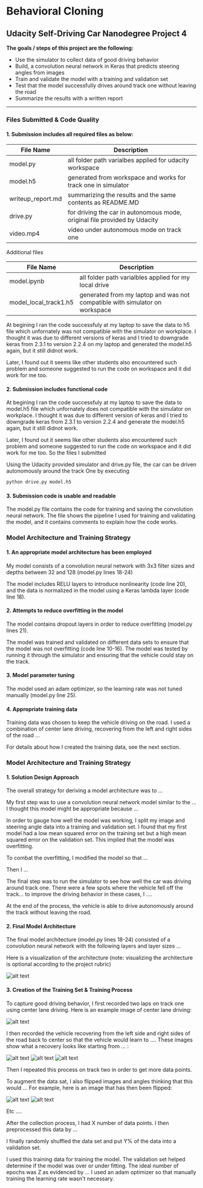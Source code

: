 #  **Behavioral Cloning** 

## Udacity Self-Driving Car Nanodegree Project 4



**The goals / steps of this project are the following:**

* Use the simulator to collect data of good driving behavior
* Build, a convolution neural network in Keras that predicts steering angles from images
* Train and validate the model with a training and validation set
* Test that the model successfully drives around track one without leaving the road
* Summarize the results with a written report


[//]: # (Image References)

[image1]: ./examples/placeholder.png "Model Visualization"
[image2]: ./examples/placeholder.png "Grayscaling"
[image3]: ./examples/placeholder_small.png "Recovery Image"
[image4]: ./examples/placeholder_small.png "Recovery Image"
[image5]: ./examples/placeholder_small.png "Recovery Image"
[image6]: ./examples/placeholder_small.png "Normal Image"
[image7]: ./examples/placeholder_small.png "Flipped Image"


---
### Files Submitted & Code Quality

#### 1. Submission includes all required files as below:

File Name | Description
----------|-----------
model.py |all folder path varialbes applied for udacity workspace
model.h5 |              generated from workspace and works for track one in simulator
writeup_report.md |      summarizing the results and the same contents as README.MD
drive.py        |       for driving the car in autonomous mode, original file provided by Udacity
video.mp4 |  video under autonomous mode on track one

Additional files

File Name | Description
----------|-----------
model.ipynb | all folder path varialbles applied for my local drive
model_local_track1.h5 | generated from my laptop and was not compatible with simulator on workspace


At begining I ran the code successfuly at my laptop to save the data to h5 file which unfornately was not compatible with the simulator on workplace. I thought it was due to different versions of keras and I tried to downgrade keras from 2.3.1 to version 2.2.4 on my laptop and generated the model.h5 again, but it still didnot work. 

Later, I found out it seems like other students also encountered such problem and someone suggested to run the code on workspace and it did work for me too.

#### 2. Submission includes functional code

At begining I ran the code successfuly at my laptop to save the data to model.h5 file which unfornately does not compatible with the simulator on workplace. I thought it was due to different version of keras and I tried to downgrade keras from 2.3.1 to version 2.2.4 and generate the model.h5 again, but it still didnot work. 

Later, I found out it seems like other students also encountered such problem and someone suggested to run the code on workspace and it did work for me too. So the files I submitted 





Using the Udacity provided simulator and drive.py file, the car can be driven autonomously around the track One by executing 
```sh
python drive.py model.h5
```

#### 3. Submission code is usable and readable

The model.py file contains the code for training and saving the convolution neural network. The file shows the pipeline I used for training and validating the model, and it contains comments to explain how the code works.

### Model Architecture and Training Strategy

#### 1. An appropriate model architecture has been employed

My model consists of a convolution neural network with 3x3 filter sizes and depths between 32 and 128 (model.py lines 18-24) 

The model includes RELU layers to introduce nonlinearity (code line 20), and the data is normalized in the model using a Keras lambda layer (code line 18). 

#### 2. Attempts to reduce overfitting in the model

The model contains dropout layers in order to reduce overfitting (model.py lines 21). 

The model was trained and validated on different data sets to ensure that the model was not overfitting (code line 10-16). The model was tested by running it through the simulator and ensuring that the vehicle could stay on the track.

#### 3. Model parameter tuning

The model used an adam optimizer, so the learning rate was not tuned manually (model.py line 25).

#### 4. Appropriate training data

Training data was chosen to keep the vehicle driving on the road. I used a combination of center lane driving, recovering from the left and right sides of the road ... 

For details about how I created the training data, see the next section. 

### Model Architecture and Training Strategy

#### 1. Solution Design Approach

The overall strategy for deriving a model architecture was to ...

My first step was to use a convolution neural network model similar to the ... I thought this model might be appropriate because ...

In order to gauge how well the model was working, I split my image and steering angle data into a training and validation set. I found that my first model had a low mean squared error on the training set but a high mean squared error on the validation set. This implied that the model was overfitting. 

To combat the overfitting, I modified the model so that ...

Then I ... 

The final step was to run the simulator to see how well the car was driving around track one. There were a few spots where the vehicle fell off the track... to improve the driving behavior in these cases, I ....

At the end of the process, the vehicle is able to drive autonomously around the track without leaving the road.

#### 2. Final Model Architecture

The final model architecture (model.py lines 18-24) consisted of a convolution neural network with the following layers and layer sizes ...

Here is a visualization of the architecture (note: visualizing the architecture is optional according to the project rubric)

![alt text][image1]

#### 3. Creation of the Training Set & Training Process

To capture good driving behavior, I first recorded two laps on track one using center lane driving. Here is an example image of center lane driving:

![alt text][image2]

I then recorded the vehicle recovering from the left side and right sides of the road back to center so that the vehicle would learn to .... These images show what a recovery looks like starting from ... :

![alt text][image3]
![alt text][image4]
![alt text][image5]

Then I repeated this process on track two in order to get more data points.

To augment the data sat, I also flipped images and angles thinking that this would ... For example, here is an image that has then been flipped:

![alt text][image6]
![alt text][image7]

Etc ....

After the collection process, I had X number of data points. I then preprocessed this data by ...


I finally randomly shuffled the data set and put Y% of the data into a validation set. 

I used this training data for training the model. The validation set helped determine if the model was over or under fitting. The ideal number of epochs was Z as evidenced by ... I used an adam optimizer so that manually training the learning rate wasn't necessary.
